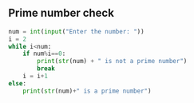 ## Prime number check

```python
num = int(input("Enter the number: "))
i = 2
while i<num:
    if num%i==0:
        print(str(num) + " is not a prime number")
        break
    i = i+1
else:
    print(str(num)+" is a prime number")
    
```